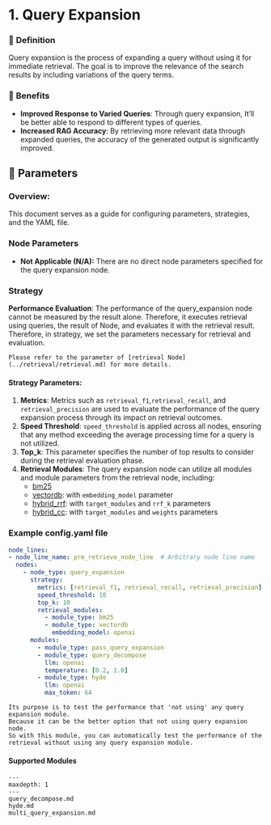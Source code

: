 # **1. Query Expansion**

### 🔎 **Definition**
Query expansion is the process of expanding a query without using it for immediate retrieval.
The goal is to improve the relevance of the search results by including variations of the query terms.


### 🤸 **Benefits**

- **Improved Response to Varied Queries**: Through query expansion, It’ll be better able to respond to different types of queries.
- **Increased RAG Accuracy**: By retrieving more relevant data through expanded queries, the accuracy of the generated output is significantly improved.

## 🔢 **Parameters**
### **Overview**:
This document serves as a guide for configuring parameters, strategies, and the YAML file. 
### **Node Parameters**
- **Not Applicable (N/A):** There are no direct node parameters specified for the query expansion node.
### **Strategy**
**Performance Evaluation**: The performance of the query_expansion node cannot be measured by the result alone. Therefore, it executes retrieval using queries, the result of Node, and evaluates it with the retrieval result.
Therefore, in strategy, we set the parameters necessary for retrieval and evaluation.
```{tip}
Please refer to the parameter of [retrieval Node](../retrieval/retrieval.md) for more details.
```

#### **Strategy Parameters**:

1. **Metrics**: Metrics such as `retrieval_f1`,`retrieval_recall`, and `retrieval_precision` are used to evaluate the performance of the query expansion process through its impact on retrieval outcomes.
2. **Speed Threshold**: `speed_threshold` is applied across all nodes, ensuring that any method exceeding the average processing time for a query is not utilized.
3. **Top_k**: This parameter specifies the number of top results to consider during the retrieval evaluation phase.
4. **Retrieval Modules**: The query expansion node can utilize all modules and module parameters from the retrieval node, including:
    - [bm25](../retrieval/bm25.md)
    - [vectordb](../retrieval/vectordb.md): with `embedding_model` parameter
    - [hybrid_rrf](../retrieval/hybrid_rrf.md): with `target_modules` and `rrf_k` parameters
    - [hybrid_cc](../retrieval/hybrid_cc.md): with `target_modules` and `weights` parameters

### Example config.yaml file
```yaml
node_lines:
- node_line_name: pre_retrieve_node_line  # Arbitrary node line name
  nodes:
    - node_type: query_expansion
      strategy:
        metrics: [retrieval_f1, retrieval_recall, retrieval_precision]
        speed_threshold: 10
        top_k: 10
        retrieval_modules:
          - module_type: bm25
          - module_type: vectordb
            embedding_model: openai
      modules:
        - module_type: pass_query_expansion
        - module_type: query_decompose
          llm: openai
          temperature: [0.2, 1.0]
        - module_type: hyde
          llm: openai
          max_token: 64
```

```{admonition} What is pass_query_expansion?
Its purpose is to test the performance that 'not using' any query expansion module.
Because it can be the better option that not using query expansion node.
So with this module, you can automatically test the performance of the retrieval without using any query expansion module.
```

#### Supported Modules

```{toctree}
---
maxdepth: 1
---
query_decompose.md
hyde.md
multi_query_expansion.md
```